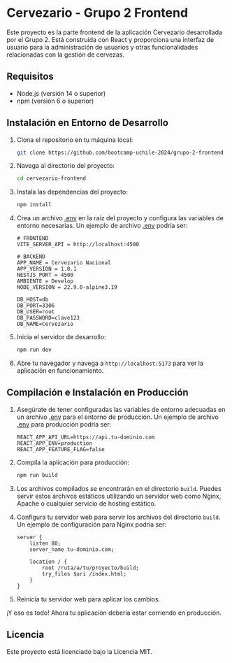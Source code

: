 # Cervezario - Grupo 2 Frontend

Este proyecto es la parte frontend de la aplicación Cervezario desarrollada por el Grupo 2. Está construida con React y proporciona una interfaz de usuario para la administración de usuarios y otras funcionalidades relacionadas con la gestión de cervezas.

## Requisitos

- Node.js (versión 14 o superior)
- npm (versión 6 o superior)

## Instalación en Entorno de Desarrollo

1. Clona el repositorio en tu máquina local:
    ```bash
    git clone https://github.com/bootcamp-uchile-2024/grupo-2-frontend
    ```

2. Navega al directorio del proyecto:
    ```bash
    cd cervezario-frontend
    ```

3. Instala las dependencias del proyecto:
    ```bash
    npm install
    ```

4. Crea un archivo [.env](http://_vscodecontentref_/0) en la raíz del proyecto y configura las variables de entorno necesarias. Un ejemplo de archivo [.env](http://_vscodecontentref_/1) podría ser:
    ```env
    # FRONTEND
    VITE_SERVER_API = http://localhost:4500
    
    # BACKEND
    APP_NAME = Cervezario Nacional
    APP_VERSION = 1.0.1
    NESTJS_PORT = 4500
    AMBIENTE = Develop
    NODE_VERSION = 22.9.0-alpine3.19

    DB_HOST=db
    DB_PORT=3306
    DB_USER=root
    DB_PASSWORD=clave123
    DB_NAME=Cervezario
    ```

5. Inicia el servidor de desarrollo:
    ```bash
    npm run dev
    ```

6. Abre tu navegador y navega a `http://localhost:5173` para ver la aplicación en funcionamiento. 

## Compilación e Instalación en Producción

1. Asegúrate de tener configuradas las variables de entorno adecuadas en un archivo [.env](http://_vscodecontentref_/2) para el entorno de producción. Un ejemplo de archivo [.env](http://_vscodecontentref_/3) para producción podría ser:
    ```env
    REACT_APP_API_URL=https://api.tu-dominio.com
    REACT_APP_ENV=production
    REACT_APP_FEATURE_FLAG=false
    ```

2. Compila la aplicación para producción:
    ```bash
    npm run build
    ```

3. Los archivos compilados se encontrarán en el directorio `build`. Puedes servir estos archivos estáticos utilizando un servidor web como Nginx, Apache o cualquier servicio de hosting estático.

4. Configura tu servidor web para servir los archivos del directorio `build`. Un ejemplo de configuración para Nginx podría ser:
    ```nginx
    server {
        listen 80;
        server_name tu-dominio.com;

        location / {
            root /ruta/a/tu/proyecto/build;
            try_files $uri /index.html;
        }
    }
    ```

5. Reinicia tu servidor web para aplicar los cambios.

¡Y eso es todo! Ahora tu aplicación debería estar corriendo en producción.

## Licencia

Este proyecto está licenciado bajo la Licencia MIT.
